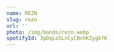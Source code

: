 ```yaml
---
name: REZN
slug: rezn
url: ''
photo: /img/bands/rezn.webp
spotifyId: 3pDqLo5LnCyCBxhKZygkfK
---
```

